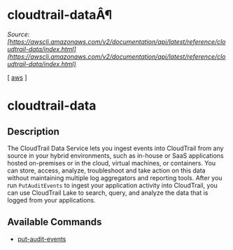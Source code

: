 # cloudtrail-dataÂ¶

*Source: [https://awscli.amazonaws.com/v2/documentation/api/latest/reference/cloudtrail-data/index.html](https://awscli.amazonaws.com/v2/documentation/api/latest/reference/cloudtrail-data/index.html)*

[ [aws](https://awscli.amazonaws.com/v2/documentation/api/latest/reference/index.html#cli-aws) ]

# cloudtrail-data

## Description

The CloudTrail Data Service lets you ingest events into CloudTrail from any source in your hybrid environments, such as in-house or SaaS applications hosted on-premises or in the cloud, virtual machines, or containers. You can store, access, analyze, troubleshoot and take action on this data without maintaining multiple log aggregators and reporting tools. After you run `PutAuditEvents` to ingest your application activity into CloudTrail, you can use CloudTrail Lake to search, query, and analyze the data that is logged from your applications.

## Available Commands

- [put-audit-events](https://awscli.amazonaws.com/v2/documentation/api/latest/reference/cloudtrail-data/put-audit-events.html)